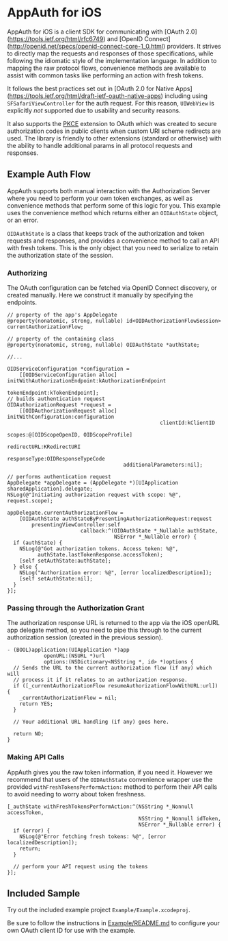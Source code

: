# AppAuth for iOS

AppAuth for iOS is a client SDK for communicating with [OAuth 2.0]
(https://tools.ietf.org/html/rfc6749) and [OpenID Connect]
(http://openid.net/specs/openid-connect-core-1_0.html) providers. It strives to
directly map the requests and responses of those specifications, while following
the idiomatic style of the implementation language. In addition to mapping the
raw protocol flows, convenience methods are available to assist with common
tasks like performing an action with fresh tokens.

It follows the best practices set out in [OAuth 2.0 for Native Apps]
(https://tools.ietf.org/html/draft-ietf-oauth-native-apps)
including using `SFSafariViewController` for the auth request. For this reason,
`UIWebView` is explicitly *not* supported due to usability and security reasons.

It also supports the [PKCE](https://tools.ietf.org/html/rfc7636) extension to
OAuth which was created to secure authorization codes in public clients when
custom URI scheme redirects are used. The library is friendly to other
extensions (standard or otherwise) with the ability to handle additional params
in all protocol requests and responses.

## Example Auth Flow

AppAuth supports both manual interaction with the Authorization Server
where you need to perform your own token exchanges, as well as convenience
methods that perform some of this logic for you. This example uses the
convenience method which returns either an `OIDAuthState` object, or an error.

`OIDAuthState` is a class that keeps track of the authorization and token
requests and responses, and provides a convenience method to call an API with
fresh tokens. This is the only object that you need to serialize to retain the
authorization state of the session.

### Authorizing

The OAuth configuration can be fetched via OpenID Connect discovery, or created
manually. Here we construct it manually by specifying the endpoints.

    // property of the app's AppDelegate
    @property(nonatomic, strong, nullable) id<OIDAuthorizationFlowSession> currentAuthorizationFlow;

    // property of the containing class
    @property(nonatomic, strong, nullable) OIDAuthState *authState;

    //...

    OIDServiceConfiguration *configuration =
        [[OIDServiceConfiguration alloc] initWithAuthorizationEndpoint:kAuthorizationEndpoint
                                                         tokenEndpoint:kTokenEndpoint];
    // builds authentication request
    OIDAuthorizationRequest *request =
        [[OIDAuthorizationRequest alloc] initWithConfiguration:configuration
                                                      clientId:kClientID
                                                        scopes:@[OIDScopeOpenID, OIDScopeProfile]
                                                   redirectURL:KRedirectURI
                                                  responseType:OIDResponseTypeCode
                                          additionalParameters:nil];

    // performs authentication request
    AppDelegate *appDelegate = (AppDelegate *)[UIApplication sharedApplication].delegate;
    NSLog(@"Initiating authorization request with scope: %@", request.scope);

    appDelegate.currentAuthorizationFlow =
        [OIDAuthState authStateByPresentingAuthorizationRequest:request
            presentingViewController:self
                            callback:^(OIDAuthState *_Nullable authState,
                                       NSError *_Nullable error) {
      if (authState) {
        NSLog(@"Got authorization tokens. Access token: %@",
              authState.lastTokenResponse.accessToken);
        [self setAuthState:authState];
      } else {
        NSLog("Authorization error: %@", [error localizedDescription]);
        [self setAuthState:nil];
      }
    }];

### Passing through the Authorization Grant

The authorization response URL is returned to the app via the iOS openURL
app delegate method, so you need to pipe this through to the current
authorization session (created in the previous session).

    - (BOOL)application:(UIApplication *)app
                openURL:(NSURL *)url
                options:(NSDictionary<NSString *, id> *)options {
      // Sends the URL to the current authorization flow (if any) which will
      // process it if it relates to an authorization response.
      if ([_currentAuthorizationFlow resumeAuthorizationFlowWithURL:url]) {
        _currentAuthorizationFlow = nil;
        return YES;
      }

      // Your additional URL handling (if any) goes here.

      return NO;
    }

### Making API Calls

AppAuth gives you the raw token information, if you need it. However we
recommend that users of the `OIDAuthState` convenience wrapper use the provided
`withFreshTokensPerformAction:` method to perform their API calls to avoid
needing to worry about token freshness.


    [_authState withFreshTokensPerformAction:^(NSString *_Nonnull accessToken,
                                               NSString *_Nonnull idToken,
                                               NSError *_Nullable error) {
      if (error) {
        NSLog(@"Error fetching fresh tokens: %@", [error localizedDescription]);
        return;
      }

      // perform your API request using the tokens
    }];

## Included Sample

Try out the included example project `Example/Example.xcodeproj`.

Be sure to follow the instructions in [Example/README.md](Example/README.md)
to configure your own OAuth client ID for use with the example.
